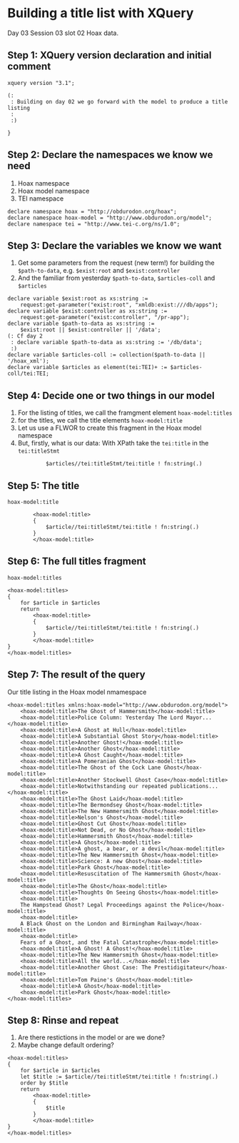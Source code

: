 # Building a title list with XQuery
Day 03 Session 03 slot 02
 Hoax data.

## Step 1: XQuery version declaration and initial comment

```xquery
xquery version "3.1";

(: 
 : Building on day 02 we go forward with the model to produce a title listing
 :
 :)

}
```

## Step 2: Declare the namespaces we know we need

1. Hoax namespace
2. Hoax model namespace
2. TEI namespace

```xquery
declare namespace hoax = "http://obdurodon.org/hoax";
declare namespace hoax-model = "http://www.obdurodon.org/model";
declare namespace tei = "http://www.tei-c.org/ns/1.0";
```

## Step 3:  Declare the variables we know we want
1. Get some parameters from the request (new term!) for building the `$path-to-data`, e.g. 
   `$exist:root` and `$exist:controller`
2. And the familiar from yesterday `$path-to-data`, `$articles-coll` and `$articles`

```xquery
declare variable $exist:root as xs:string := 
    request:get-parameter("exist:root", "xmldb:exist:///db/apps");
declare variable $exist:controller as xs:string := 
    request:get-parameter("exist:controller", "/pr-app");
declare variable $path-to-data as xs:string := 
    $exist:root || $exist:controller || '/data';
(: Cf day 2
 : declare variable $path-to-data as xs:string := '/db/data'; 
 :)
declare variable $articles-coll := collection($path-to-data || '/hoax_xml');
declare variable $articles as element(tei:TEI)+ := $articles-coll/tei:TEI;
```
## Step 4: Decide one or two things in our model

1. For the listing of titles, we call the framgment element `hoax-model:titles`
2. for the titles, we call the title elements `hoax-model:title`
3. Let us use a FLWOR to create this fragment in the Hoax model namespace
4. But, firstly, what is our data: With XPath take the `tei:title` in the `tei:titleStmt`

```xquery
            $articles//tei:titleStmt/tei:title ! fn:string(.)
```
## Step 5: The title 

`hoax-model:title`

```xquery
        <hoax-model:title>
        { 
            $article//tei:titleStmt/tei:title ! fn:string(.)
        }
        </hoax-model:title>
```
## Step 6: The full titles fragment 

`hoax-model:titles`

```xquery
<hoax-model:titles> 
{
    for $article in $articles 
    return
        <hoax-model:title>
        { 
            $article//tei:titleStmt/tei:title ! fn:string(.)
        }
        </hoax-model:title>
}
</hoax-model:titles>
```

## Step 7: The result of the query

Our title listing in the Hoax model nmamespace 

```xquery
<hoax-model:titles xmlns:hoax-model="http://www.obdurodon.org/model">
    <hoax-model:title>The Ghost of Hammersmith</hoax-model:title>
    <hoax-model:title>Police Column: Yesterday The Lord Mayor...</hoax-model:title>
    <hoax-model:title>A Ghost at Hull</hoax-model:title>
    <hoax-model:title>A Substantial Ghost Story</hoax-model:title>
    <hoax-model:title>Another Ghost!</hoax-model:title>
    <hoax-model:title>Another Ghost</hoax-model:title>
    <hoax-model:title>A Ghost Caught</hoax-model:title>
    <hoax-model:title>A Pomeranian Ghost</hoax-model:title>
    <hoax-model:title>The Ghost of the Cock Lane Ghost</hoax-model:title>
    <hoax-model:title>Another Stockwell Ghost Case</hoax-model:title>
    <hoax-model:title>Notwithstanding our repeated publications...</hoax-model:title>
    <hoax-model:title>The Ghost Laid</hoax-model:title>
    <hoax-model:title>The Bermondsey Ghost</hoax-model:title>
    <hoax-model:title>The New Hammersmith Ghost</hoax-model:title>
    <hoax-model:title>Nelson's Ghost</hoax-model:title>
    <hoax-model:title>Ghost Cut Ghost</hoax-model:title>
    <hoax-model:title>Not Dead, or No Ghost</hoax-model:title>
    <hoax-model:title>Hammersmith Ghost</hoax-model:title>
    <hoax-model:title>A Ghost</hoax-model:title>
    <hoax-model:title>A ghost, a bear, or a devil</hoax-model:title>
    <hoax-model:title>The New Hammersmith Ghost</hoax-model:title>
    <hoax-model:title>Science: A new Ghost</hoax-model:title>
    <hoax-model:title>Park Ghost</hoax-model:title>
    <hoax-model:title>Resuscitation of The Hammersmith Ghost</hoax-model:title>
    <hoax-model:title>The Ghost</hoax-model:title>
    <hoax-model:title>Thoughts On Seeing Ghosts</hoax-model:title>
    <hoax-model:title>
    The Hampstead Ghost? Legal Proceedings against the Police</hoax-model:title>
    <hoax-model:title>
    A Black Ghost on the London and Birmingham Railway</hoax-model:title>
    <hoax-model:title>
    Fears of a Ghost, and the Fatal Catastrophe</hoax-model:title>
    <hoax-model:title>A Ghost! A Ghost!</hoax-model:title>
    <hoax-model:title>The New Hammersmith Ghost</hoax-model:title>
    <hoax-model:title>All the world...</hoax-model:title>
    <hoax-model:title>Another Ghost Case: The Prestidigitateur</hoax-model:title>
    <hoax-model:title>Tom Paine's Ghost</hoax-model:title>
    <hoax-model:title>A Ghost</hoax-model:title>
    <hoax-model:title>Park Ghost</hoax-model:title>
</hoax-model:titles>
```

## Step 8: Rinse and repeat 

1. Are there restictions in the model or are we done?
2. Maybe change default ordering?

```xquery
<hoax-model:titles> 
{
    for $article in $articles
    let $title := $article//tei:titleStmt/tei:title ! fn:string(.)
    order by $title
    return
        <hoax-model:title>
        { 
            $title
        }
        </hoax-model:title>
}
</hoax-model:titles>
```
